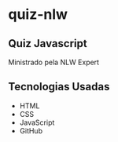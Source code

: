 # quiz-nlw

## Quiz Javascript 
 Ministrado pela NLW Expert
## Tecnologias Usadas

- HTML
- CSS
- JavaScript
- GitHub
